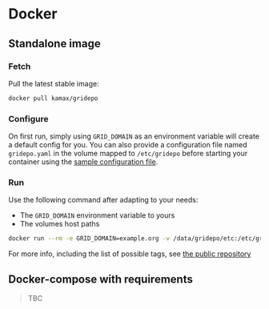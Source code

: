 # Docker
## Standalone image
### Fetch
Pull the latest stable image:
```bash
docker pull kamax/gridepo
```

### Configure
On first run, simply using `GRID_DOMAIN` as an environment variable will create a default config for you.
You can also provide a configuration file named `gridepo.yaml` in the volume mapped to `/etc/gridepo` before starting your
container using the [sample configuration file](../../gridepo.sample.yaml).

### Run
Use the following command after adapting to your needs:
- The `GRID_DOMAIN` environment variable to yours
- The volumes host paths

```bash
docker run --rm -e GRID_DOMAIN=example.org -v /data/gridepo/etc:/etc/gridepo -v /data/gridepo/var:/var/gridepo -p 9009:9009 -t kamax/gridepo
```

For more info, including the list of possible tags, see [the public repository](https://hub.docker.com/r/kamax/gridepo/)

## Docker-compose with requirements
> TBC
